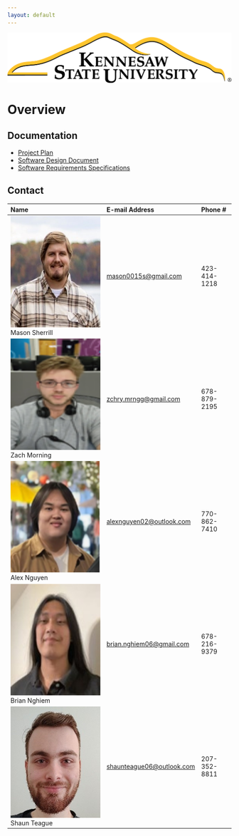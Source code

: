 ```yaml
---
layout: default
---
```


<img src="assets/images/KSULogo.png" alt="Kennesaw State University Logo" />

# Overview

## Documentation

* [Project Plan](./project-plan.html)
* [Software Design Document](./SDD.html)
* [Software Requirements Specifications](./SRS.html)

## Contact

| Name           | E-mail Address              | Phone #      
|:---------------|:----------------------------|:-------------
| <img src="assets/images/Mason.png" alt="Mason Sherrill" width="500" height="250"/> Mason Sherrill | <mason0015s@gmail.com>      | 423-414-1218 
| <img src="assets/images/Zach.png" alt="Zach Morning" width="500" height="250"/> Zach Morning   | <zchry.mrngg@gmail.com>     | 678-879-2195 
| <img src="assets/images/Alex.png" alt="Alex Nguyen" width="500" height="250"/> Alex Nguyen    | <alexnguyen02@outlook.com>  | 770-862-7410 
| <img src="assets/images/Brian.png" alt="Brian Nghiem" width="500" height="250"/> Brian Nghiem   | <brian.nghiem06@gmail.com>  | 678-216-9379 
| <img src="assets/images/Shaun.png" alt="Shaun Teague" width="500" height="250"/> Shaun Teague   | <shaunteague06@outlook.com> | 207-352-8811 